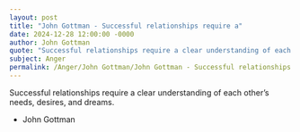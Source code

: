 ```yaml
---
layout: post
title: "John Gottman - Successful relationships require a"
date: 2024-12-28 12:00:00 -0000
author: John Gottman
quote: "Successful relationships require a clear understanding of each other’s needs, desires, and dreams."
subject: Anger
permalink: /Anger/John Gottman/John Gottman - Successful relationships require a
---
```


Successful relationships require a clear understanding of each other’s needs, desires, and dreams.

- John Gottman
